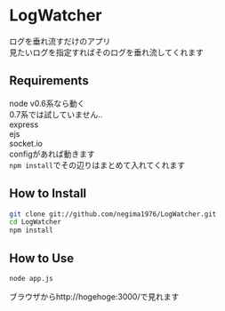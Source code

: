 # LogWatcher
ログを垂れ流すだけのアプリ  
見たいログを指定すればそのログを垂れ流してくれます  

## Requirements
node v0.6系なら動く  
0.7系では試していません..  
express  
ejs  
socket.io  
configがあれば動きます  
`npm install`でその辺りはまとめて入れてくれます  

## How to Install
```bash
git clone git://github.com/negima1976/LogWatcher.git
cd LogWatcher
npm install
```

## How to Use
```bash
node app.js
```

ブラウザからhttp://hogehoge:3000/で見れます  
